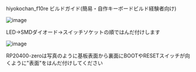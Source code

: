 hiyokochan_f10re ビルドガイド(簡易・自作キーボードビルド経験者向け)




![image](https://github.com/user-attachments/assets/03da02e9-dfe1-4ce2-82e7-f61ff2b2d355)

LED→SMDダイオード→スイッチソケットの順ではんだ付けします


![image](https://github.com/user-attachments/assets/f38c502a-88ec-41c0-98e9-c62e90bdf8ca)

RP20400-zeroは写真のように基板表面から裏面にBOOTやRESETスイッチが向くように"表面"をはんだ付けしてください


